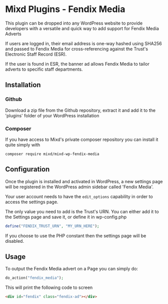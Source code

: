 # Mixd Plugins - Fendix Media
This plugin can be dropped into any WordPress website to provide developers with a versatile and quick way to add support for Fendix Media Adverts

If users are logged in, their email address is one-way hashed using SHA256 and passed to Fendix Media for cross-referencing against the Trust's Electronic Staff Record (ESR).

If the user is found in ESR, the banner ad allows Fendix Media to tailor adverts to specific staff departments.

## Installation

### Github
Download a zip file from the Github repository, extract it and add it to the 'plugins' folder of your WordPress installation

### Composer
If you have access to Mixd's private composer repository you can install it quite simply with

```
composer require mixd/mixd-wp-fendix-media
```

## Configuration
Once the plugin is installed and activated in WordPress, a new settings page will be registered in the WordPress admin sidebar called 'Fendix Media'.

Your user account needs to have the `edit_options` capability in order to access the settings page.

The only value you need to add is the Trust's URN. You can either add it to the Settings page and save it, or define it in wp-config.php

```php
define("FENDIX_TRUST_URN", "MY_URN_HERE");
```

If you choose to use the PHP constant then the settings page will be disabled.

## Usage

To output the Fendix Media advert on a Page you can simply do:

```php
do_action("fendix_media");
```

This will print the following code to screen

```html
<div id="fendix" class="fendix-ad"></div>
```
